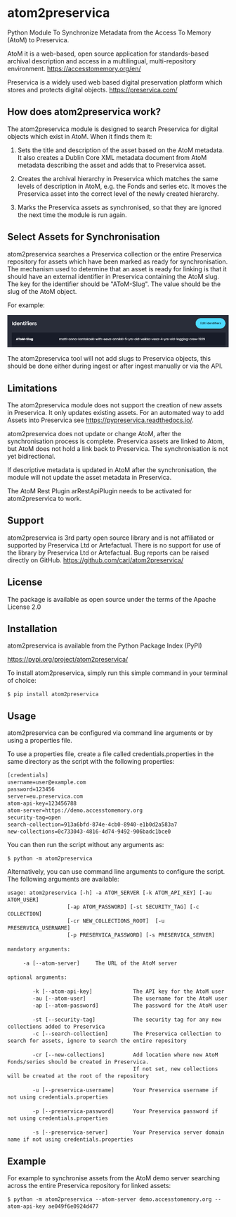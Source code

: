 # atom2preservica
Python Module To Synchronize Metadata from the Access To Memory (AtoM) to Preservica.

AtoM it is a web-based, open source application for standards-based archival 
description and access in a multilingual, multi-repository environment.
https://accesstomemory.org/en/

Preservica is a widely used web based digital preservation platform which stores and protects digital objects.
https://preservica.com/

## How does atom2preservica work?

The atom2preservica module is designed to search Preservica for digital objects which exist in AtoM.
When it finds them it:

1) Sets the title and description of the asset based on the AtoM metadata. It also creates
a Dublin Core XML metadata document from AtoM metadata describing the asset and adds that to Preservica asset.

2) Creates the archival hierarchy in Preservica which matches the same levels of description in AtoM, e.g. the Fonds and series etc.
It moves the Preservica asset into the correct level of the newly created hierarchy.

3) Marks the Preservica assets as synchronised, so that they are ignored the next time the module is run again.


## Select Assets for Synchronisation

atom2preservica searches a Preservica collection or the entire Preservica repository for assets which have been marked as ready
for synchronisation. The mechanism used to determine that an asset is ready for linking is that it should have an 
external identifier in Preservica containing the AtoM slug.
The key for the identifier should be "AToM-Slug". The value should be the slug of the AtoM object.

For example:

![AToM-Slug](https://raw.githubusercontent.com/carj/atom2preservica/refs/heads/main/docs/images/slug.png)

The atom2preservica tool will not add slugs to Preservica objects, this should be done either during ingest or after
ingest manually or via the API.


## Limitations

The atom2preservica module does not support the creation of new assets in Preservica. It only updates existing assets.
For an automated way to add Assets into Preservica see https://pypreservica.readthedocs.io/.

atom2preservica does not update or change AtoM, after the synchronisation process is complete. Preservica assets are linked to Atom,
but AtoM does not hold a link back to Preservica. The synchronisation is not yet bidirectional.

If descriptive metadata is updated in AtoM after the synchronisation, the module will not update the asset metadata in Preservica.

The AtoM Rest Plugin arRestApiPlugin needs to be activated for atom2preservica to work.

## Support 

atom2preservica is 3rd party open source library and is not affiliated or supported by Preservica Ltd or Artefactual.
There is no support for use of the library by Preservica Ltd or Artefactual.
Bug reports can be raised directly on GitHub.  https://github.com/carj/atom2preservica/

## License

The package is available as open source under the terms of the Apache License 2.0

## Installation

atom2preservica is available from the Python Package Index (PyPI)

https://pypi.org/project/atom2preservica/

To install atom2preservica, simply run this simple command in your terminal of choice:

    $ pip install atom2preservica



## Usage

atom2preservica can be configured via command line arguments or by using a properties file.

To use a properties file, create a file called credentials.properties in the same directory as the script with the following properties:

    [credentials]
    username=user@example.com
    password=123456
    server=eu.preservica.com
    atom-api-key=123456788
    atom-server=https://demo.accesstomemory.org
    security-tag=open
    search-collection=913a6bfd-874e-4cb0-8940-e1b0d2a583a7
    new-collections=0c733043-4816-4d74-9492-906badc1bce0

   
You can then run the script without any arguments as:

    $ python -m atom2preservica

Alternatively, you can use command line arguments to configure the script. The following arguments are available:

    usage: atom2preservica [-h] -a ATOM_SERVER [-k ATOM_API_KEY] [-au ATOM_USER]
                       [-ap ATOM_PASSWORD] [-st SECURITY_TAG] [-c COLLECTION]
                       [-cr NEW_COLLECTIONS_ROOT]  [-u PRESERVICA_USERNAME]
                       [-p PRESERVICA_PASSWORD] [-s PRESERVICA_SERVER]

    mandatory arguments:

         -a [--atom-server]     The URL of the AtoM server

    optional arguments:

            -k [--atom-api-key]             The API key for the AtoM user
            -au [--atom-user]               The username for the AtoM user
            -ap [--atom-password]           The password for the AtoM user

            -st [--security-tag]            The security tag for any new collections added to Preservica
            -c [--search-collection]        The Preservica collection to search for assets, ignore to search the entire repository

            -cr [--new-collections]         Add location where new AtoM Fonds/series should be created in Preservica. 
                                            If not set, new collections will be created at the root of the repository

            -u [--preservica-username]      Your Preservica username if not using credentials.properties
                                
            -p [--preservica-password]      Your Preservica password if not using credentials.properties
                             
            -s [--preservica-server]        Your Preservica server domain name if not using credentials.properties
     


## Example

For example to synchronise assets from the AtoM demo server searching across the entire Preservica repository for 
linked assets:

    $ python -m atom2preservica --atom-server demo.accesstomemory.org --atom-api-key ae049f6e0924d477                       